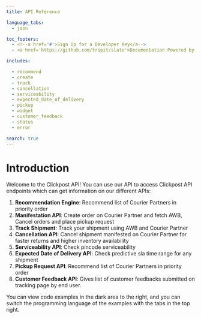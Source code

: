 ```yaml
---
title: API Reference

language_tabs:
  - json

toc_footers:
  - <!--a href='#'>Sign Up for a Developer Key</a-->
  - <a href='https://github.com/tripit/slate'>Documentation Powered by Slate</a>

includes:

  - recommend
  - create
  - track
  - cancellation
  - serviceability
  - expected_date_of_delivery
  - pickup
  - widget
  - customer_feedback
  - status
  - error

search: true
---
```


# Introduction

Welcome to the Clickpost API! You can use our API to access Clickpost API endpoints which can get information on our different APIs:

1. __Recommendation Engine__: Recommend list of Courier Partners in priority order
2. __Manifestation API__: Create order on Courier Partner and fetch AWB, Cancel orders and place pickup request
3. __Track Shipment__: Track your shipment using AWB and Courier Partner
4. __Cancellation API__: Cancel shipment manifested on Courier Partner for faster returns and higher inventory availability
5. __Serviceability API__: Check pincode serviceability
6. __Expected Date of Delivery API__: Check predictive sla time range for any shipment
7. __Pickup Request API__: Recommend list of Courier Partners in priority order
8. __Customer Feedback API__: Gives list of customer feedbacks submitted on tracking page by end user. 

<!--We have language bindings in Shell, Ruby, PHP and Python!-->

You can view code examples in the dark area to the right, and you can switch the programming language of the examples with the tabs in the top right.
